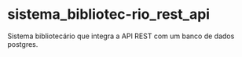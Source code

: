 # sistema_bibliotec-rio_rest_api
Sistema bibliotecário que integra a API REST com um banco de dados postgres.
